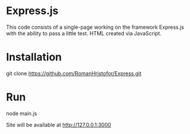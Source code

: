 # Express.js
This code consists of a single-page working on the framework Express.js with the ability to pass a little test. HTML created via JavaScript.

# Installation

git clone https://github.com/RomanHristofor/Express.git

# Run

node main.js

Site will be available at http://127.0.0.1:3000
